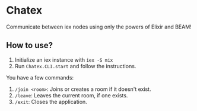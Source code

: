 # Chatex

Communicate between iex nodes using only the powers of Elixir and BEAM!

## How to use?

1. Initialize an iex instance with `iex -S mix`
2. Run `Chatex.CLI.start` and follow the instructions.

You have a few commands:

1. `/join <room>`: Joins or creates a room if it doesn't exist.
2. `/leave`: Leaves the current room, if one exists.
3. `/exit`: Closes the application.
